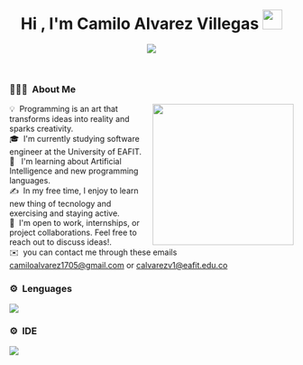 <h1 align="center">Hi , I'm Camilo Alvarez Villegas <img src="https://media.giphy.com/media/hvRJCLFzcasrR4ia7z/giphy.gif" width="35"></h1>
<p align="center">
  <a href="https://github.com/DenverCoder1/readme-typing-svg">
    <img src="https://readme-typing-svg.herokuapp.com?font=Time+New+Roman&color=6495ED&size=25&center=true&vCenter=true&width=600&height=100&lines=Software+Engineer+Student;Competitive+Programmer;Always+learning+new+things;Build+the+future+one+line+at+a+time;Dream+in+code+build+with+purpose">
</a>



</p>

<br>

<p align="center"> 

### 👨🏻‍💻 &nbsp;About Me

<picture> <img align="right" src="https://github.com/7oSkaaa/7oSkaaa/blob/main/Images/Right_Side.gif?raw=true" width = 250px></picture>

💡 &nbsp;Programming is an art that transforms ideas into reality and sparks creativity.\
🎓 &nbsp;I'm currently studying software engineer at the University of EAFIT.\
🌱 &nbsp; I'm learning about Artificial Intelligence and new programming languages.\
✍️ &nbsp;In my free time, I enjoy to learn new thing of tecnology and exercising and staying active.\
💬 &nbsp;I'm open to work, internships, or project collaborations. Feel free to reach out to discuss ideas!.\
✉️ &nbsp;you can contact me through these emails camiloalvarez1705@gmail.com or calvarezv1@eafit.edu.co

### ⚙️ &nbsp;Lenguages

<a href="https://skillicons.dev">
    <img src="https://skillicons.dev/icons?i=java,py,cpp" />
</a>

### ⚙️ &nbsp;IDE 

<a href="https://skillicons.dev">
    <img src="https://skillicons.dev/icons?i=vscode,clion,pycharm"/>
</a>









